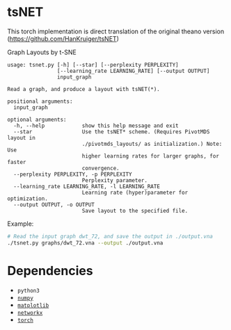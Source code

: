 # tsNET

This torch implementation is direct translation of the original theano version (https://github.com/HanKruiger/tsNET)

Graph Layouts by t-SNE

```
usage: tsnet.py [-h] [--star] [--perplexity PERPLEXITY]
                [--learning_rate LEARNING_RATE] [--output OUTPUT]
                input_graph

Read a graph, and produce a layout with tsNET(*).

positional arguments:
  input_graph

optional arguments:
  -h, --help            show this help message and exit
  --star                Use the tsNET* scheme. (Requires PivotMDS layout in
                        ./pivotmds_layouts/ as initialization.) Note: Use
                        higher learning rates for larger graphs, for faster
                        convergence.
  --perplexity PERPLEXITY, -p PERPLEXITY
                        Perplexity parameter.
  --learning_rate LEARNING_RATE, -l LEARNING_RATE
                        Learning rate (hyper)parameter for optimization.
  --output OUTPUT, -o OUTPUT
                        Save layout to the specified file.
```

Example:
```bash
# Read the input graph dwt_72, and save the output in ./output.vna
./tsnet.py graphs/dwt_72.vna --output ./output.vna
```

# Dependencies

* `python3`
* [`numpy`](http://www.numpy.org/)
* [`matplotlib`](https://matplotlib.org/)
* [`networkx`](https://networkx.org/)
* [`torch`](https://pytorch.org/)

